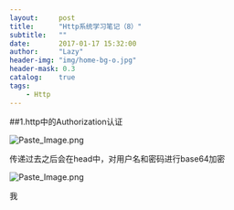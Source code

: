 ```yaml
---
layout:     post
title:      "Http系统学习笔记（8）"
subtitle:   ""
date:       2017-01-17 15:32:00
author:     "Lazy"
header-img: "img/home-bg-o.jpg"
header-mask: 0.3
catalog:    true
tags:
    - Http
---
```





##1.http中的Authorization认证

![Paste_Image.png](http://upload-images.jianshu.io/upload_images/1205414-d2d68cea5a0dee39.png?imageMogr2/auto-orient/strip%7CimageView2/2/w/1240)

传递过去之后会在head中，对用户名和密码进行base64加密


![Paste_Image.png](http://upload-images.jianshu.io/upload_images/1205414-797df61f7d51c061.png?imageMogr2/auto-orient/strip%7CimageView2/2/w/1240)

我
